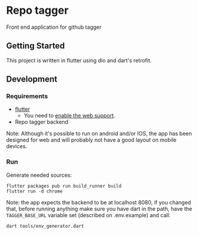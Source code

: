 # Repo tagger

Front end application for github tagger

## Getting Started

This project is written in flutter using dio and dart's retrofit.

## Development


### Requirements

* [flutter](https://flutter.dev/docs/get-started/install)
    * You need to [enable the web support](https://flutter.dev/docs/get-started/web).
* Repo tagger backend

Note: Although it's possible to run on android and/or IOS, the app has been designed 
for web and will probably not have a good layout on mobile devices.

### Run

Generate needed sources:
```shell script
flutter packages pub run build_runner build
flutter run -d chrome
```

Note: the app expects the backend to be at localhost 8080, if you
changed that, before running anything make sure you have dart in the
path, have the `TAGGER_BASE_URL` variable set (described on .env.example)
and call:
````shell script
dart tools/env_generator.dart
````